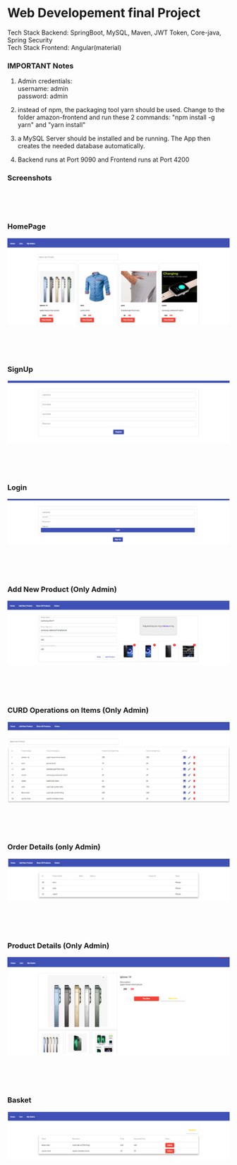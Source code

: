 # Web Developement final Project

Tech Stack Backend:  SpringBoot, MySQL, Maven, JWT Token, Core-java, Spring Security <br />
Tech Stack Frontend: Angular(material) <br />

### IMPORTANT Notes
1) Admin credentials: <br />
   username: admin <br />
   password: admin
   
2) instead of npm, the packaging tool yarn should be used. Change to the folder amazon-frontend and run these 2 commands:
"npm install -g yarn" and "yarn install"

3) a MySQL Server should be installed and be running. The App then creates the needed database automatically.

4) Backend runs at Port 9090 and Frontend runs at Port 4200



### Screenshots
<br />
<br />
<br />

### HomePage
![alt text](https://github.com/behitag/WebDev_final_project/blob/main/Github_Screenshots/Homepage.PNG?raw=true)

<br />
<br />
<br />

### SignUp
![alt text](https://github.com/behitag/WebDev_final_project/blob/main/Github_Screenshots/signup.PNG?raw=true)

<br />
<br />
<br />



### Login
![alt text](https://github.com/behitag/WebDev_final_project/blob/main/Github_Screenshots/login.PNG?raw=true)

<br />
<br />
<br />



### Add New Product (Only Admin)
![alt text](https://github.com/behitag/WebDev_final_project/blob/main/Github_Screenshots/new_product.PNG?raw=true)

<br />
<br />
<br />



### CURD Operations on Items (Only Admin)
![alt text](https://github.com/behitag/WebDev_final_project/blob/main/Github_Screenshots/product_list.PNG?raw=true)

<br />
<br />
<br />



### Order Details (only Admin)
![alt text](https://github.com/behitag/WebDev_final_project/blob/main/Github_Screenshots/order_detail.PNG?raw=true)

<br />
<br />
<br />



### Product Details (Only Admin)
![alt text](https://github.com/behitag/WebDev_final_project/blob/main/Github_Screenshots/product_details.PNG?raw=true)

<br />
<br />
<br />



### Basket
![alt text](https://github.com/behitag/WebDev_final_project/blob/main/Github_Screenshots/basket.PNG?raw=true)
